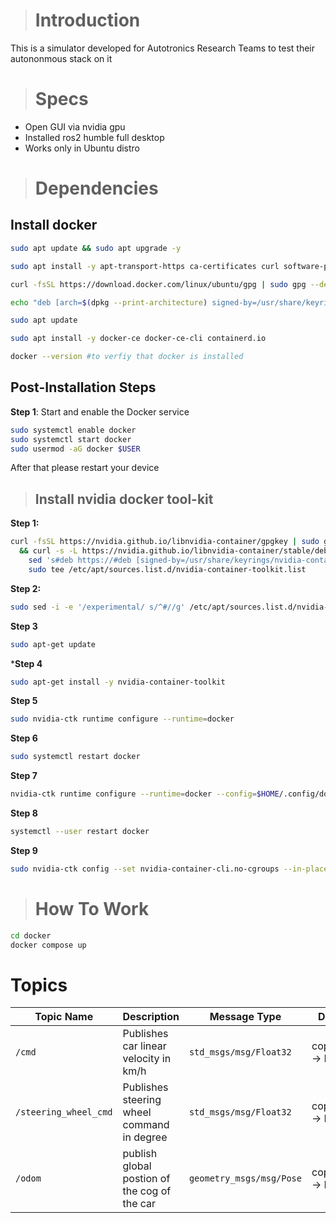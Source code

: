 ># Introduction
This is a simulator developed for Autotronics Research Teams to test their autononmous stack on it
># Specs
- Open GUI via nvidia gpu
- Installed ros2 humble full desktop
- Works only in Ubuntu distro
># Dependencies
## Install docker
```bash
sudo apt update && sudo apt upgrade -y

sudo apt install -y apt-transport-https ca-certificates curl software-properties-common

curl -fsSL https://download.docker.com/linux/ubuntu/gpg | sudo gpg --dearmor -o /usr/share/keyrings/docker-archive-keyring.gpg

echo "deb [arch=$(dpkg --print-architecture) signed-by=/usr/share/keyrings/docker-archive-keyring.gpg] https://download.docker.com/linux/ubuntu $(lsb_release -cs) stable" | sudo tee /etc/apt/sources.list.d/docker.list > /dev/null

sudo apt update

sudo apt install -y docker-ce docker-ce-cli containerd.io

docker --version #to verfiy that docker is installed
``` 
## Post-Installation Steps
**Step 1**: Start and enable the Docker service
```bash
sudo systemctl enable docker
sudo systemctl start docker
sudo usermod -aG docker $USER
```
After that please restart your device

>## Install nvidia docker tool-kit

**Step 1:**
```bash
curl -fsSL https://nvidia.github.io/libnvidia-container/gpgkey | sudo gpg --dearmor -o /usr/share/keyrings/nvidia-container-toolkit-keyring.gpg \
  && curl -s -L https://nvidia.github.io/libnvidia-container/stable/deb/nvidia-container-toolkit.list | \
    sed 's#deb https://#deb [signed-by=/usr/share/keyrings/nvidia-container-toolkit-keyring.gpg] https://#g' | \
    sudo tee /etc/apt/sources.list.d/nvidia-container-toolkit.list
```

**Step 2:**
```bash
sudo sed -i -e '/experimental/ s/^#//g' /etc/apt/sources.list.d/nvidia-container-toolkit.list
```

**Step 3**
```bash
sudo apt-get update
```

***Step 4**
```bash
sudo apt-get install -y nvidia-container-toolkit
```
**Step 5**
```bash
sudo nvidia-ctk runtime configure --runtime=docker
```

**Step 6**
```bash
sudo systemctl restart docker
```

**Step 7**
```bash
nvidia-ctk runtime configure --runtime=docker --config=$HOME/.config/docker/daemon.json
```

**Step 8**
```bash
systemctl --user restart docker
```


**Step 9**
```bash
sudo nvidia-ctk config --set nvidia-container-cli.no-cgroups --in-place
```

># How To Work

```bash
cd docker
docker compose up
```

# Topics
| **Topic Name**       | **Description**                     | **Message Type**               | **Direction**    | **Role**                              |
|-----------------------|-------------------------------------|---------------------------------|------------------|---------------------------------------|
| `/cmd`               | Publishes car linear velocity in km/h           | `std_msgs/msg/Float32`      | coppeliasim → ROS     | publish linear velocity commands          |
| `/steering_wheel_cmd`| Publishes steering wheel command in degree   | `std_msgs/msg/Float32`       | coppeliasim → ROS     | publish steering wheel commands        |
| `/odom`              | publish global postion of the cog of the car           | `geometry_msgs/msg/Pose`    | coppeliasim → ROS     | Provide global postion of the car      |


